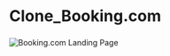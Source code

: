 # Clone_Booking.com
### 
![Booking.com Landing Page](https://github.com/TusharTaral/Ravi_Booking.com/blob/master/Screenshot%202021-03-13%20120916.png)

